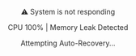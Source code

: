 <!DOCTYPE html>
<html lang="en">
<head>
  <meta charset="UTF-8">
  <title>Freezing...</title>
  <style>
    * {
      cursor: wait !important;
      user-select: none;
    }

    body {
      margin: 0;
      background: #000;
      color: #0f0;
      font-family: 'Courier New', Courier, monospace;
      font-size: 1.5em;
      display: flex;
      align-items: center;
      justify-content: center;
      height: 100vh;
      overflow: hidden;
    }

    #freeze-message {
      text-align: center;
      animation: blink 1s infinite;
    }

    @keyframes blink {
      0%, 100% { opacity: 1; }
      50% { opacity: 0.5; }
    }

    /* Disable mouse/keyboard */
    #blocker {
      position: fixed;
      top: 0; left: 0;
      width: 100vw;
      height: 100vh;
      background: transparent;
      z-index: 9999;
    }
  </style>
</head>
<body>
  <div id="blocker"></div>

  <div id="freeze-message">
    <p>⚠️ System is not responding</p>
    <p>CPU 100% | Memory Leak Detected</p>
    <p>Attempting Auto-Recovery...</p>
  </div>

  <script>
    // Block keyboard input
    window.addEventListener("keydown", function(e) {
      e.preventDefault();
    });

    // Block right-click
    window.addEventListener("contextmenu", function(e) {
      e.preventDefault();
    });

    // Optional: loop sound for dramatic effect
    // let audio = new Audio("https://www.soundjay.com/button/beep-07.wav");
    // audio.loop = true;
    // audio.play();
  </script>
</body>
</html>


